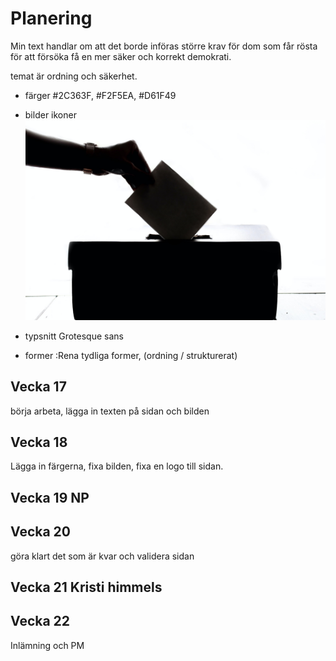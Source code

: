 # Planering

Min text handlar om att det borde införas större krav för dom som får rösta för att försöka få en mer säker och korrekt demokrati.

temat är ordning och säkerhet.

* färger
 #2C363F, #F2F5EA, #D61F49

* bilder ikoner
![voting](/img/Kampanj.jpg)
* typsnitt
Grotesque sans

* former
:Rena tydliga former, (ordning / strukturerat)


## Vecka 17
börja arbeta, lägga in texten på sidan och bilden


## Vecka 18
Lägga in färgerna, fixa bilden, fixa en logo till sidan.


## Vecka 19 NP


## Vecka 20
göra klart det som är kvar och validera sidan


## Vecka 21 Kristi himmels




## Vecka 22 

Inlämning och PM




